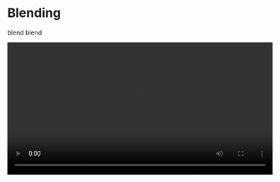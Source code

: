 # Blending
blend blend

<video width="600" controls>
  <source src="/media/blubblubblub.mp4" type="video/mp4">
  Your browser does not support the video tag.
</video>
